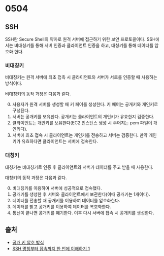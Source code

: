# 0504

## SSH

SSH란 Secure Shell의 약자로 원격 서버에 접근하기 위한 보안 프로토콜이다.
SSH에서는 비대칭키를 통해 서버 인증과 클라이언트 인증을 하고, 대칭키를 통해 데이터를 암호화 한다.

### 비대칭키

비대칭키는 원격 서버에 최초 접촉 시 클라이언트와 서버가 서로를 인증할 때 사용하는 방식이다.

비대칭키의 동작 과정은 다음과 같다.

0. 사용자가 원격 서버를 생성할 때 키 페어를 생성한다. 키 페어는 공개키와 개인키로 구성된다.
1. 서버는 공개키를 보유한다. 공개키는 클라이언트의 개인키가 유효한지 검증한다.
2. 클라이언트는 개인키를 보유한다(EC2 인스턴스 생성 시 주어지는 pem 파일이 개인키다).
3. 서버에 최초 접속
   시 클라이언트는 개인키를 전송하고 서버는 검증한다. 만약 개인키가 유효하다면 클라이언트는 서버에 접속한다.

### 대칭키

대칭키는 비대칭키로 인증 후 클라이언트와 서버가 데이터를 주고 받을 때 사용한다.

대칭키의 동작 과정은 다음과 같다.

0. 비대칭키를 이용하여 서버에 성공적으로 접속했다.
1. 공개키를 생성한 후 서버와 클라이언트에서 보관한다(이때 공개키는 1개이다).
2. 데이터를 전송할 때 공개키를 이용하여 데이터를 암호화한다.
3. 데이터를 받고 공개키를 이용하여 데이터를 복호화한다.
4. 통신이 끝나면 공개키를 폐기한다. 이후 다시 서버에 접속 시 공개키를 생성한다.

## 출처

- [공개 키 암호 방식](https://ko.wikipedia.org/wiki/%EA%B3%B5%EA%B0%9C_%ED%82%A4_%EC%95%94%ED%98%B8_%EB%B0%A9%EC%8B%9D)
- [SSH 명칭부터 접속까지 한 번에 이해하기 1](https://library.gabia.com/contents/infrahosting/9002/)
